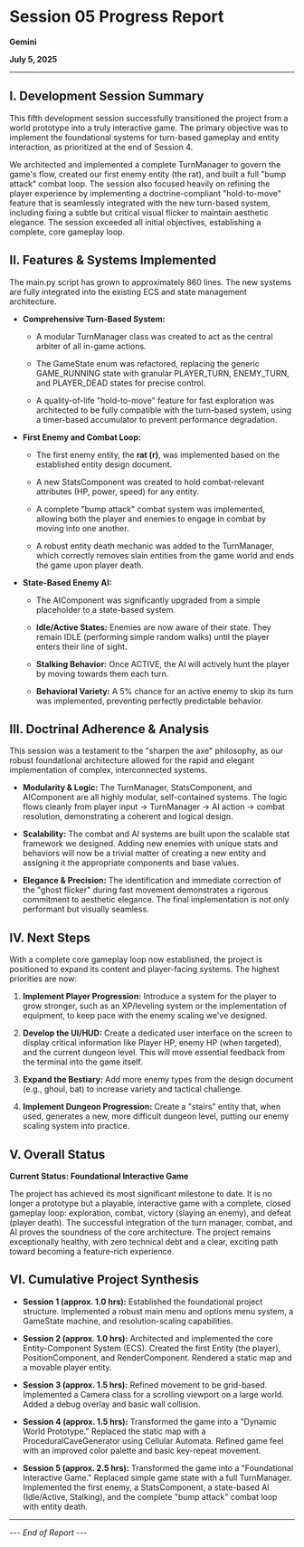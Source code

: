 # Session 05 Progress Report

**Gemini**

**July 5, 2025**

---

## **I. Development Session Summary**

This fifth development session successfully transitioned the project from a world prototype into a truly interactive game. The primary objective was to implement the foundational systems for turn-based gameplay and entity interaction, as prioritized at the end of Session 4.

We architected and implemented a complete TurnManager to govern the game's flow, created our first enemy entity (the rat), and built a full "bump attack" combat loop. The session also focused heavily on refining the player experience by implementing a doctrine-compliant "hold-to-move" feature that is seamlessly integrated with the new turn-based system, including fixing a subtle but critical visual flicker to maintain aesthetic elegance. The session exceeded all initial objectives, establishing a complete, core gameplay loop.

## **II. Features & Systems Implemented**

The main.py script has grown to approximately 860 lines. The new systems are fully integrated into the existing ECS and state management architecture.

- **Comprehensive Turn-Based System:**

  - A modular TurnManager class was created to act as the central arbiter of all in-game actions.
  
  - The GameState enum was refactored, replacing the generic GAME_RUNNING state with granular PLAYER_TURN, ENEMY_TURN, and PLAYER_DEAD states for precise control.
  
  - A quality-of-life "hold-to-move" feature for fast exploration was architected to be fully compatible with the turn-based system, using a timer-based accumulator to prevent performance degradation.

- **First Enemy and Combat Loop:**

  - The first enemy entity, the **rat (r)**, was implemented based on the established entity design document.
  
  - A new StatsComponent was created to hold combat-relevant attributes (HP, power, speed) for any entity.
  
  - A complete "bump attack" combat system was implemented, allowing both the player and enemies to engage in combat by moving into one another.
  
  - A robust entity death mechanic was added to the TurnManager, which correctly removes slain entities from the game world and ends the game upon player death.

- **State-Based Enemy AI:**

  - The AIComponent was significantly upgraded from a simple placeholder to a state-based system.
  
  - **Idle/Active States:** Enemies are now aware of their state. They remain IDLE (performing simple random walks) until the player enters their line of sight.
  
  - **Stalking Behavior:** Once ACTIVE, the AI will actively hunt the player by moving towards them each turn.
  
  - **Behavioral Variety:** A 5% chance for an active enemy to skip its turn was implemented, preventing perfectly predictable behavior.

## **III. Doctrinal Adherence & Analysis**

This session was a testament to the "sharpen the axe" philosophy, as our robust foundational architecture allowed for the rapid and elegant implementation of complex, interconnected systems.

- **Modularity & Logic:** The TurnManager, StatsComponent, and AIComponent are all highly modular, self-contained systems. The logic flows cleanly from player input -> TurnManager -> AI action -> combat resolution, demonstrating a coherent and logical design.

- **Scalability:** The combat and AI systems are built upon the scalable stat framework we designed. Adding new enemies with unique stats and behaviors will now be a trivial matter of creating a new entity and assigning it the appropriate components and base values.

- **Elegance & Precision:** The identification and immediate correction of the "ghost flicker" during fast movement demonstrates a rigorous commitment to aesthetic elegance. The final implementation is not only performant but visually seamless.

## **IV. Next Steps**

With a complete core gameplay loop now established, the project is positioned to expand its content and player-facing systems. The highest priorities are now:

1. **Implement Player Progression:** Introduce a system for the player to grow stronger, such as an XP/leveling system or the implementation of equipment, to keep pace with the enemy scaling we've designed.

2. **Develop the UI/HUD:** Create a dedicated user interface on the screen to display critical information like Player HP, enemy HP (when targeted), and the current dungeon level. This will move essential feedback from the terminal into the game itself.

3. **Expand the Bestiary:** Add more enemy types from the design document (e.g., ghoul, bat) to increase variety and tactical challenge.

4. **Implement Dungeon Progression:** Create a "stairs" entity that, when used, generates a new, more difficult dungeon level, putting our enemy scaling system into practice.

## **V. Overall Status**

**Current Status: Foundational Interactive Game**

The project has achieved its most significant milestone to date. It is no longer a prototype but a playable, interactive game with a complete, closed gameplay loop: exploration, combat, victory (slaying an enemy), and defeat (player death). The successful integration of the turn manager, combat, and AI proves the soundness of the core architecture. The project remains exceptionally healthy, with zero technical debt and a clear, exciting path toward becoming a feature-rich experience.

## **VI. Cumulative Project Synthesis**

- **Session 1 (approx. 1.0 hrs):** Established the foundational project structure. Implemented a robust main menu and options menu system, a GameState machine, and resolution-scaling capabilities.

- **Session 2 (approx. 1.0 hrs):** Architected and implemented the core Entity-Component System (ECS). Created the first Entity (the player), PositionComponent, and RenderComponent. Rendered a static map and a movable player entity.

- **Session 3 (approx. 1.5 hrs):** Refined movement to be grid-based. Implemented a Camera class for a scrolling viewport on a large world. Added a debug overlay and basic wall collision.

- **Session 4 (approx. 1.5 hrs):** Transformed the game into a "Dynamic World Prototype." Replaced the static map with a ProceduralCaveGenerator using Cellular Automata. Refined game feel with an improved color palette and basic key-repeat movement.

- **Session 5 (approx. 2.5 hrs):** Transformed the game into a "Foundational Interactive Game." Replaced simple game state with a full TurnManager. Implemented the first enemy, a StatsComponent, a state-based AI (Idle/Active, Stalking), and the complete "bump attack" combat loop with entity death.

---

*--- End of Report ---*